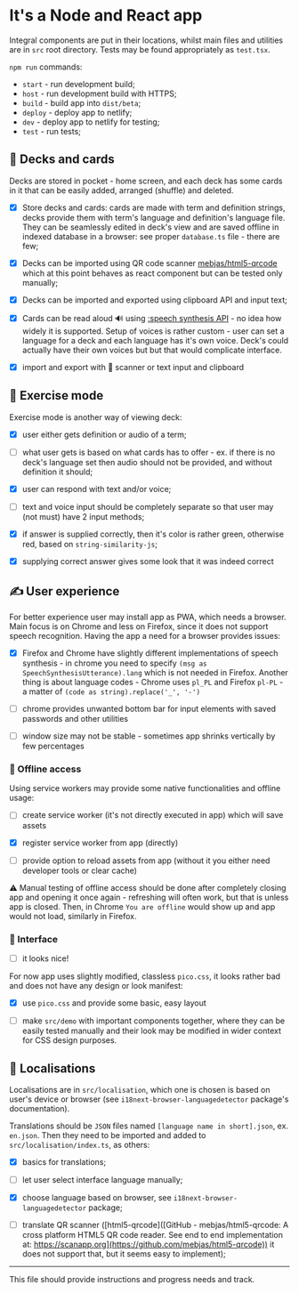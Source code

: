 # It's a Node and React app

Integral components are put in their locations, whilst main files and utilities are in `src` root directory. Tests may be found appropriately as `test.tsx`.

`npm run` commands:

- `start` - run development build;
- `host` - run development build with HTTPS;
- `build` - build app into `dist/beta`;
- `deploy` - deploy app to netlify;
- `dev` - deploy app to netlify for testing;
- `test` - run tests;

## :flower_playing_cards: Decks and cards

Decks are stored in pocket - home screen, and each deck has some cards in it that can be easily added, arranged (shuffle) and deleted.

- [x] Store decks and cards: cards are made with term and definition strings, decks provide them with term's language and definition's language file. They can be seamlessly edited in deck's view and are saved offline in indexed database in a browser: see proper `database.ts` file - there are few;

- [x] Decks can be imported using QR code scanner [mebjas/html5-qrcode](https://github.com/mebjas/html5-qrcode) which at this point behaves as react component but can be tested only manually;

- [x] Decks can be imported and exported using clipboard API and input text;

- [x] Cards can be read aloud :loud_sound: using [:speech synthesis API](https://developer.mozilla.org/en-US/docs/Web/API/SpeechSynthesis) - no idea how widely it is supported. Setup of voices is rather custom - user can set a language for a deck and each language has it's own voice. Deck's could actually have their own voices but but that would complicate interface.

- [x] import and export with :iphone: scanner or text input and clipboard

## :brain: Exercise mode

Exercise mode is another way of viewing deck:

- [x] user either gets definition or audio of a term;

- [ ] what user gets is based on what cards has to offer - ex. if there is no deck's language set then audio should not be provided, and without definition it should;

- [x] user can respond with text and/or voice;

- [ ] text and voice input should be completely separate so that user may (not must) have 2 input methods;

- [x] if answer is supplied correctly, then it's color is rather green, otherwise red, based on `string-similarity-js`;

- [x] supplying correct answer gives some look that it was indeed correct

## :writing_hand: User experience

For better experience user may install app as PWA, which needs a browser. Main focus is on Chrome and less on Firefox, since it does not support speech recognition. Having the app a need for a browser provides issues:

- [x] Firefox and Chrome have slightly different implementations of speech synthesis - in chrome you need to specify `(msg as SpeechSynthesisUtterance).lang` which is not needed in Firefox. Another thing is about language codes - Chrome uses `pl_PL` and Firefox `pl-PL` - a matter of `(code as string).replace('_', '-')`

- [ ] chrome provides unwanted bottom bar for input elements with saved passwords and other utilities

- [ ] window size may not be stable - sometimes app shrinks vertically by few percentages

### :evergreen_tree: Offline access

Using service workers may provide some native functionalities and offline usage:

- [ ] create service worker (it's not directly executed in app) which will save assets

- [x] register service worker from app (directly)

- [ ] provide option to reload assets from app (without it you either need developer tools or clear cache)

:warning: Manual testing of offline access should be done after completely closing app and opening it once again - refreshing will often work, but that is unless app is closed. Then, in Chrome `You are offline` would show up and app would not load, similarly in Firefox.   

### :art: Interface

- [ ] it looks nice!

For now app uses slightly modified, classless `pico.css`, it looks rather bad and does not have any design or look manifest:

- [x] use `pico.css` and provide some basic, easy layout

- [ ] make `src/demo` with important components together, where they can be easily tested manually and their look may be modified in wider context for CSS design purposes.

## :flags: Localisations

Localisations are in `src/localisation`, which one is chosen is based on user's device or browser (see `i18next-browser-languagedetector` package's documentation).

Translations should be `JSON` files named `[language name in short].json`, ex. `en.json`. Then they need to be imported and added to `src/localisation/index.ts`, as others:

- [x] basics for translations;

- [ ] let user select interface language manually;

- [x] choose language based on browser, see `i18next-browser-languagedetector` package;

- [ ] translate QR scanner ([html5-qrcode]([GitHub - mebjas/html5-qrcode: A cross platform HTML5 QR code reader. See end to end implementation at: https://scanapp.org](https://github.com/mebjas/html5-qrcode)) it does not support that, but it seems easy to implement);

---

This file should provide instructions and progress needs and track.
